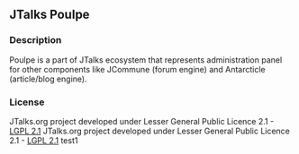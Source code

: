 JTalks Poulpe
---
### Description
Poulpe is a part of JTalks ecosystem that represents administration panel for other components like JCommune (forum engine) and Antarcticle (article/blog engine).


### License

JTalks.org project developed under Lesser General Public Licence 2.1 - [LGPL 2.1](http://www.gnu.org/licenses/lgpl-2.1.html)
JTalks.org project developed under Lesser General Public Licence 2.1 - [LGPL 2.1](http://www.gnu.org/licenses/lgpl-2.1.html)
test1
 
